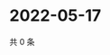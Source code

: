 # 2022-05-17

共 0 条

<!-- BEGIN WEIBO -->
<!-- 最后更新时间 Tue May 17 2022 05:12:36 GMT+0800 (China Standard Time) -->

<!-- END WEIBO -->
